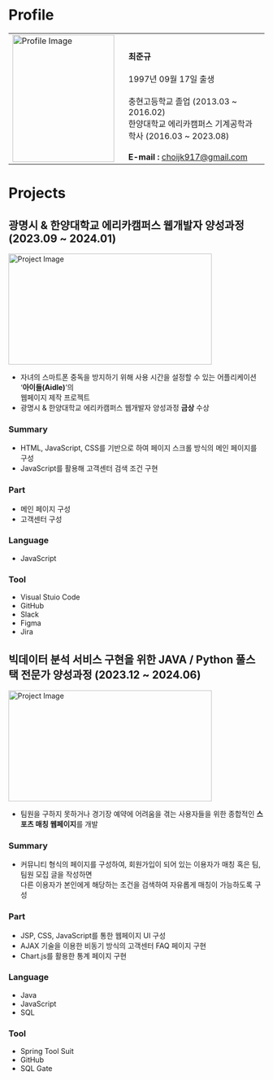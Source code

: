 # Profile

<table style="border: none;">
  <tr style="border: none;">
    <td style="border: none;">
      <img src="https://github.com/choijk917/portfolio/assets/148047944/8ac9c9bf-d6cc-423c-9cfe-e238fda1b435" alt="Profile Image" width="200" height="250">
    </td>
    <td style="border: none; vertical-align: bottom; padding-left: 20px;">
      <strong>최준규</strong><br><br>
      1997년 09월 17일 출생<br><br>
      충현고등학교 졸업 (2013.03 ~ 2016.02)<br>
      한양대학교 에리카캠퍼스 기계공학과 학사 (2016.03 ~ 2023.08)<br><br>
      <strong>E-mail :</strong> <a href="mailto:choijk917@gmail.com">choijk917@gmail.com</a><br>
      <!--<strong>GitHub :</strong> <a href="https://github.com/choijk917">github.com/choijk917</a><br>-->
    </td>
  </tr>
</table>

# Projects

## 광명시 & 한양대학교 에리카캠퍼스 웹개발자 양성과정 (2023.09 ~ 2024.01)

<img src="https://github.com/choijk917/portfolio/assets/148047944/97c1aa44-b48f-45b7-8d1b-7d098c1db1e3" alt="Project Image" width="400" height="218"><br>  

<!--### Topic-->
- 자녀의 스마트폰 중독을 방지하기 위해 사용 시간을 설정할 수 있는 어플리케이션 ‘**아이들(Aidle)**’의<br>
  웹페이지 제작 프로젝트  
- 광명시 & 한양대학교 에리카캠퍼스 웹개발자 양성과정 **금상** 수상

### Summary

- HTML, JavaScript, CSS를 기반으로 하여 페이지 스크롤 방식의 메인 페이지를 구성
- JavaScript를 활용해 고객센터 검색 조건 구현

### Part

- 메인 페이지 구성
- 고객센터 구성

### Language

- JavaScript

### Tool

- Visual Stuio Code
- GitHub
- Slack
- Figma
- Jira

## 빅데이터 분석 서비스 구현을 위한 JAVA / Python 풀스택 전문가 양성과정 (2023.12 ~ 2024.06)

<img src="https://github.com/choijk917/portfolio/assets/148047944/2ad0ee20-b0dd-4e15-9ca3-f83759be0c14" alt="Project Image" width="400" height="218"><br>

<!--### Topic-->

- 팀원을 구하지 못하거나 경기장 예약에 어려움을 겪는 사용자들을 위한 종합적인 **스포츠 매칭 웹페이지**를 개발

### Summary

- 커뮤니티 형식의 페이지를 구성하여, 회원가입이 되어 있는 이용자가 매칭 혹은 팀, 팀원 모집 글을 작성하면  
  다른 이용자가 본인에게 해당하는 조건을 검색하여 자유롭게 매칭이 가능하도록 구성
  
### Part

- JSP, CSS, JavaScript를 통한 웹페이지 UI 구성
- AJAX 기술을 이용한 비동기 방식의 고객센터 FAQ 페이지 구현
- Chart.js를 활용한 통계 페이지 구현

### Language

- Java
- JavaScript
- SQL

### Tool

- Spring Tool Suit
- GitHub
- SQL Gate
